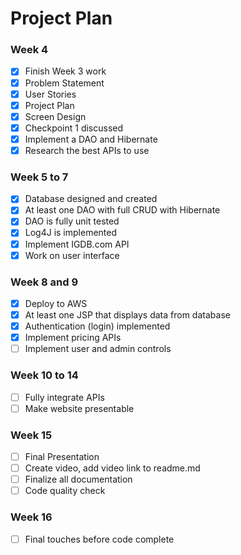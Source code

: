 # Project Plan

### Week 4
- [X] Finish Week 3 work
- [X] Problem Statement
- [X] User Stories
- [X] Project Plan
- [X] Screen Design
- [X] Checkpoint 1 discussed
- [X] Implement a DAO and Hibernate
- [X] Research the best APIs to use

### Week 5 to 7
- [X] Database designed and created
- [X] At least one DAO with full CRUD with Hibernate
- [X] DAO is fully unit tested
- [X] Log4J is implemented
- [X] Implement IGDB.com API
- [X] Work on user interface

### Week 8 and 9
- [X] Deploy to AWS
- [X] At least one JSP that displays data from database
- [X] Authentication (login) implemented
- [X] Implement pricing APIs
- [ ] Implement user and admin controls

### Week 10 to 14
- [ ] Fully integrate APIs
- [ ] Make website presentable

### Week 15
- [ ] Final Presentation
- [ ] Create video, add video link to readme.md
- [ ] Finalize all documentation
- [ ] Code quality check

### Week 16
- [ ] Final touches before code complete